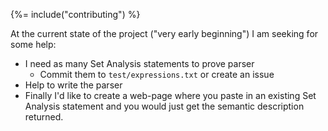 {%= include("contributing") %}

At the current state of the project ("very early beginning") I am seeking for some help:

* I need as many Set Analysis statements to prove parser
	* Commit them to `test/expressions.txt` or create an issue
* Help to write the parser
* Finally I'd like to create a web-page where you paste in an existing Set Analysis statement and you would just get the semantic description returned.

